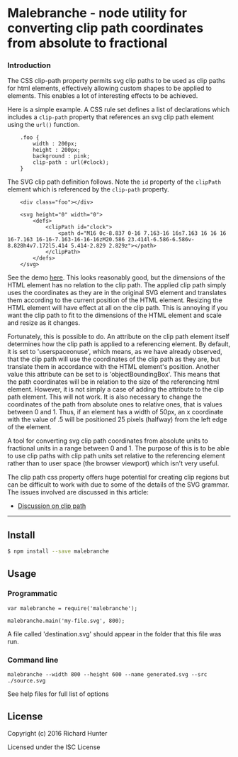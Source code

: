 # Malebranche - node utility for converting clip path coordinates from absolute to fractional

### Introduction
The CSS clip-path property permits svg clip paths to be used as clip paths for html elements,
effectively allowing custom shapes to be applied to elements. 
This enables a lot of interesting effects to be achieved.

Here is a simple example. A CSS rule set defines a list of declarations which includes a `clip-path` property that references  an svg clip path element using the `url()` function.

```
    .foo {
        width : 200px;
        height : 200px;
        background : pink;
        clip-path : url(#clock);
    }
```

The SVG clip path definition follows. Note the `id` property of the `clipPath` element which is referenced by the `clip-path` property.


```
    <div class="foo"></div>

    <svg height="0" width="0">
        <defs>
            <clipPath id="clock">
                <path d="M16 0c-8.837 0-16 7.163-16 16s7.163 16 16 16 16-7.163 16-16-7.163-16-16-16zM20.586 23.414l-6.586-6.586v-8.828h4v7.172l5.414 5.414-2.829 2.829z"></path>
            </clipPath>
        </defs>
    </svg>
```

See the demo [here](https://richardinho.github.io/malebranche-tests/test2/). This looks reasonably good, but the dimensions of the HTML element has no relation to the clip path. The applied clip path simply uses the coordinates as they are in the original SVG element and translates them according to the current position of the HTML element. Resizing the HTML element will have effect at all on the clip path. This is annoying if you want the clip path to fit to the dimensions of the HTML element and scale and resize as it changes. 

Fortunately, this is possible to do. An attribute on the clip path element itself determines how the clip path is applied to a referencing element. By default, it is set to 'userspaceonuse', which means, as we have already observed, that the clip path will use the coordinates of the clip path as they are, but translate them in accordance with the HTML element's position. Another value this attribute can be set to is 'objectBoundingBox'. This means that the path coordinates will be in relation to the size of the referencing html element. However, it is not simply a case of adding the attribute to the clip path element. This will not work. It is also necessary to change the coordinates of the path from absolute ones to relative ones, that is values between 0 and 1. Thus, if an element has a width of 50px, an x coordinate with the value of .5 will be positioned 25 pixels (halfway) from the left edge of the element.

A tool for converting svg clip path coordinates from absolute units to fractional units in a range between 0 and 1.
The purpose of this is to be able to use clip paths with clip path units set relative to the referencing element rather
than to user space (the browser viewport) which isn't very useful.

The clip path css property offers huge potential for creating clip regions but can be difficult to work with
due to some of the details of the SVG grammar. The issues involved are discussed in this article:
* [Discussion on clip path](http://blog.richardhunter.co.uk/index.php/7)

---

## Install

```sh
$ npm install --save malebranche
```
##  Usage

### Programmatic

```
var malebranche = require('malebranche');

malebranche.main('my-file.svg', 800);
```
A file called 'destination.svg' should appear in the folder that this file was run.

###  Command line
```
malebranche --width 800 --height 600 --name generated.svg --src ./source.svg
```
See help files for full list of options

## License

Copyright (c) 2016 Richard Hunter

Licensed under the ISC License
